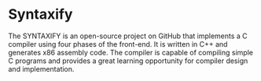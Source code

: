 # Syntaxify
The SYNTAXIFY is an open-source project on GitHub that implements a C compiler using four phases of the front-end. It is written in C++ and generates x86 assembly code. The compiler is capable of compiling simple C programs and provides a great learning opportunity for compiler design and implementation.
